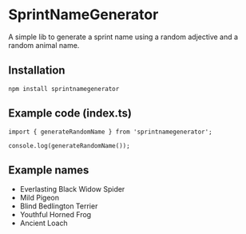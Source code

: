 # SprintNameGenerator
A simple lib to generate a sprint name using a random adjective and a random animal name.

## Installation
`npm install sprintnamegenerator`

## Example code (index.ts)
```
import { generateRandomName } from 'sprintnamegenerator';

console.log(generateRandomName());
```
## Example names
* Everlasting Black Widow Spider
* Mild Pigeon
* Blind Bedlington Terrier
* Youthful Horned Frog
* Ancient Loach
